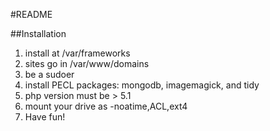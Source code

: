 #README

##Installation

1. install at /var/frameworks
2. sites go in /var/www/domains
3. be a sudoer
4. install PECL packages: mongodb, imagemagick, and tidy
5. php version must be > 5.1
6. mount your drive as -noatime,ACL,ext4
7. Have fun!
